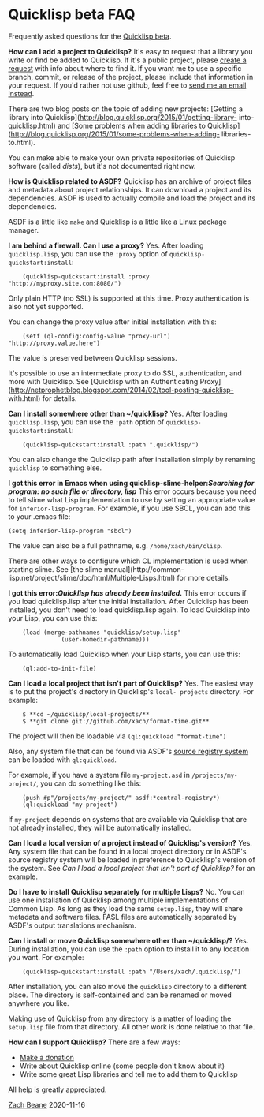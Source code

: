 # Quicklisp beta FAQ

Frequently asked questions for the [Quicklisp beta](index.html).

**How can I add a project to Quicklisp?**
It's easy to request that a library you write or find be added to Quicklisp.
If it's a public project, please [create a
request](http://github.com/quicklisp/quicklisp-projects/issues) with info
about where to find it. If you want me to use a specific branch, commit, or
release of the project, please include that information in your request. If
you'd rather not use github, feel free to [send me an email
instead](mailto:zach@quicklisp.org).

There are two blog posts on the topic of adding new projects: [Getting a
library into Quicklisp](http://blog.quicklisp.org/2015/01/getting-library-
into-quicklisp.html) and [Some problems when adding libraries to
Quicklisp](http://blog.quicklisp.org/2015/01/some-problems-when-adding-
libraries-to.html).

You can make able to make your own private repositories of Quicklisp software
(called _dists_), but it's not documented right now.

**How is Quicklisp related to ASDF?**
Quicklisp has an archive of project files and metadata about project
relationships. It can download a project and its dependencies. ASDF is used to
actually compile and load the project and its dependencies.

ASDF is a little like `make` and Quicklisp is a little like a Linux package
manager.

**I am behind a firewall. Can I use a proxy?**
Yes. After loading `quicklisp.lisp`, you can use the `:proxy` option of
`quicklisp-quickstart:install`:



        (quicklisp-quickstart:install :proxy "http://myproxy.site.com:8080/")


Only plain HTTP (no SSL) is supported at this time. Proxy authentication is
also not yet supported.

You can change the proxy value after initial installation with this:



        (setf (ql-config:config-value "proxy-url") "http://proxy.value.here")


The value is preserved between Quicklisp sessions.

It's possible to use an intermediate proxy to do SSL, authentication, and more
with Quicklisp. See [Quicklisp with an Authenticating
Proxy](http://netprophetblog.blogspot.com/2014/02/tool-posting-quicklisp-
with.html) for details.

**Can I install somewhere other than ~/quicklisp?**
Yes. After loading `quicklisp.lisp`, you can use the `:path` option of
`quicklisp-quickstart:install`:



        (quicklisp-quickstart:install :path ".quicklisp/")


You can also change the Quicklisp path after installation simply by renaming
`quicklisp` to something else.

**I got this error in Emacs when using quicklisp-slime-helper:_Searching for
program: no such file or directory, lisp_**
This error occurs because you need to tell slime what Lisp implementation to
use by setting an appropriate value for `inferior-lisp-program`. For example,
if you use SBCL, you can add this to your .emacs file:



    (setq inferior-lisp-program "sbcl")


The value can also be a full pathname, e.g. `/home/xach/bin/clisp`.

There are other ways to configure which CL implementation is used when
starting slime. See [the slime manual](http://common-
lisp.net/project/slime/doc/html/Multiple-Lisps.html) for more details.

**I got this error:_Quicklisp has already been installed._**
This error occurs if you load quicklisp.lisp after the initial installation.
After Quicklisp has been installed, you don't need to load quicklisp.lisp
again. To load Quicklisp into your Lisp, you can use this:



        (load (merge-pathnames "quicklisp/setup.lisp"
    			   (user-homedir-pathname)))


To automatically load Quicklisp when your Lisp starts, you can use this:



        (ql:add-to-init-file)


**Can I load a local project that isn't part of Quicklisp?**
Yes. The easiest way is to put the project's directory in Quicklisp's `local-
projects` directory. For example:



        $ **cd ~/quicklisp/local-projects/**
        $ **git clone git://github.com/xach/format-time.git**


The project will then be loadable via `(ql:quickload "format-time")`

Also, any system file that can be found via ASDF's [source registry
system](http://common-lisp.net/project/asdf/asdf.html#Configuring-ASDF) can be
loaded with `ql:quickload`.

For example, if you have a system file `my-project.asd` in `/projects/my-
project/`, you can do something like this:



        (push #p"/projects/my-project/" asdf:*central-registry*)
        (ql:quickload "my-project")


If `my-project` depends on systems that are available via Quicklisp that are
not already installed, they will be automatically installed.

**Can I load a local version of a project instead of Quicklisp's version?**
Yes. Any system file that can be found in a local project directory or in
ASDF's source registry system will be loaded in preference to Quicklisp's
version of the system. See _Can I load a local project that isn't part of
Quicklisp?_ for an example.

**Do I have to install Quicklisp separately for multiple Lisps?**
No. You can use one installation of Quicklisp among multiple implementations
of Common Lisp. As long as they load the same `setup.lisp`, they will share
metadata and software files. FASL files are automatically separated by ASDF's
output translations mechanism.

**Can I install or move Quicklisp somewhere other than ~/quicklisp/?**
Yes. During installation, you can use the `:path` option to install it to any
location you want. For example:



        (quicklisp-quickstart:install :path "/Users/xach/.quicklisp/")


After installation, you can also move the `quicklisp` directory to a different
place. The directory is self-contained and can be renamed or moved anywhere
you like.

Making use of Quicklisp from any directory is a matter of loading the
`setup.lisp` file from that directory. All other work is done relative to that
file.

**How can I support Quicklisp?**
There are a few ways:

  * [Make a donation](/donations.html)
  * Write about Quicklisp online (some people don't know about it)
  * Write some great Lisp libraries and tell me to add them to Quicklisp

All help is greatly appreciated.

[Zach Beane](mailto:zach@quicklisp.org) 2020-11-16

